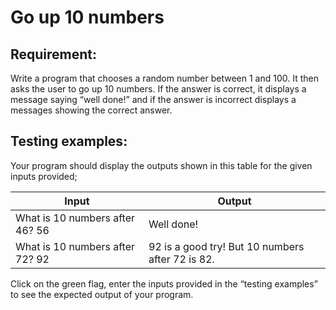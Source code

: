 # Go up 10 numbers

## Requirement:

Write a program that chooses a random number between 1 and 100. It then asks the user to go up 10 numbers. If the answer is correct, it displays a message saying “well done!” and if the answer is incorrect displays a messages showing the correct answer.

## Testing examples:

Your program should display the outputs shown in this table for the given inputs provided;

| Input                           | Output                                           |
| ------------------------------- | ------------------------------------------------ |
| What is 10 numbers after 46? 56 | Well done!                                       |
| What is 10 numbers after 72? 92 | 92 is a good try! But 10 numbers after 72 is 82. |

Click on the green flag, enter the inputs provided in the “testing examples” to see the expected output of your program.
